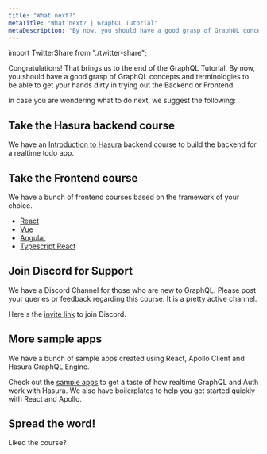 ```yaml
---
title: "What next?"
metaTitle: "What next? | GraphQL Tutorial"
metaDescription: "By now, you should have a good grasp of GraphQL concepts and terminologies to be able to get your hands dirty in trying out the Backend or Frontend."
---
```


import TwitterShare from "./twitter-share";

Congratulations! That brings us to the end of the GraphQL Tutorial. By now, you should have a good grasp of GraphQL concepts and terminologies to be able to get your hands dirty in trying out the Backend or Frontend.

In case you are wondering what to do next, we suggest the following:

## Take the Hasura backend course
We have an [Introduction to Hasura](https://hasura.io/learn/graphql/hasura/introduction/) backend course to build the backend for a realtime todo app.

## Take the Frontend course
We have a bunch of frontend courses based on the framework of your choice.
- [React](https://hasura.io/learn/graphql/react/introduction/)
- [Vue](https://hasura.io/learn/graphql/vue/introduction/)
- [Angular](https://hasura.io/learn/graphql/angular-apollo/introduction/)
- [Typescript React](https://hasura.io/learn/graphql/typescript-react-apollo/introduction/)

## Join Discord for Support
We have a Discord Channel for those who are new to GraphQL. Please post your queries or feedback regarding this course. It is a pretty active channel.

Here's the [invite link](https://discordapp.com/invite/vBPpJkS) to join Discord.

## More sample apps
We have a bunch of sample apps created using React, Apollo Client and Hasura GraphQL Engine.

Check out the [sample apps](https://hasura.io/sample-apps) to get a taste of how realtime GraphQL and Auth work with Hasura. We also have boilerplates to help you get started quickly with React and Apollo.

## Spread the word!
Liked the course? 
<TwitterShare />
